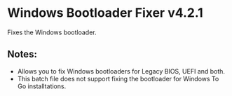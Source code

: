 # Windows Bootloader Fixer v4.2.1
Fixes the Windows bootloader.

## Notes:
- Allows you to fix Windows bootloaders for Legacy BIOS, UEFI and both.
- This batch file does not support fixing the bootloader for Windows To Go installtations.
